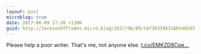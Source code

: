 ```yaml
---
layout: post
microblog: true
date: 2017-06-09 17:28 +1300
guid: http://JacksonOfTrades.micro.blog/2017/06/09/t873033963186540545.html
---
```

Please help a poor writer. That's me, not anyone else. [t.co/EMKZD8Cpe...](https://t.co/EMKZD8CpeC)
